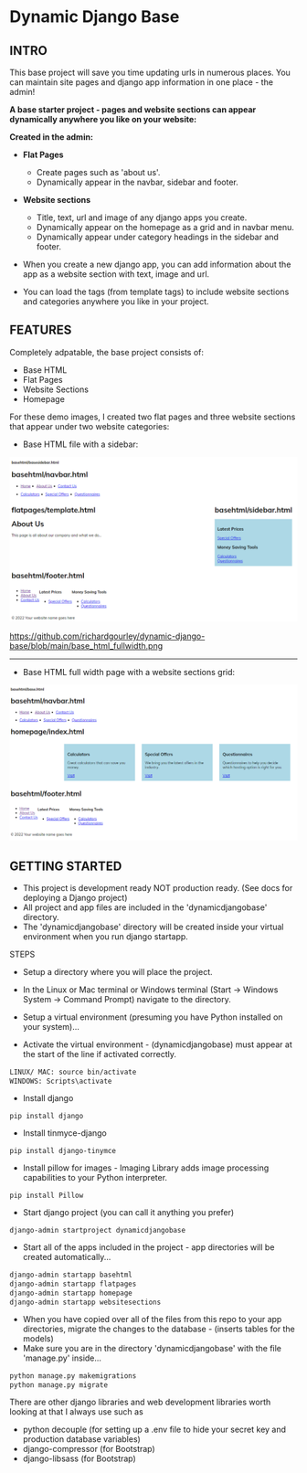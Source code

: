 # Dynamic Django Base

## INTRO
This base project will save you time updating urls in numerous places. You can maintain site pages and django app information in one place - the admin!

**A base starter project - pages and website sections can appear dynamically anywhere you like on your website:**

**Created in the admin:**
- **Flat Pages** 
  - Create pages such as 'about us'.
  - Dynamically appear in the navbar, sidebar and footer.
- **Website sections** 
  - Title, text, url and image of any django apps you create.
  - Dynamically appear on the homepage as a grid and in navbar menu.
  - Dynamically appear under category headings in the sidebar and footer.

- When you create a new django app, you can add information about the app as a website section with text, image and url.
- You can load the tags (from template tags) to include website sections and categories anywhere you like in your project.

## FEATURES

Completely adpatable, the base project consists of:

- Base HTML
- Flat Pages
- Website Sections
- Homepage

For these demo images, I created two flat pages and three website sections that appear under two website categories:

- Base HTML file with a sidebar:

![Base Sidebar](https://github.com/richardgourley/dynamic-django-base/blob/main/base_html_sidebar.png)

https://github.com/richardgourley/dynamic-django-base/blob/main/base_html_fullwidth.png

----

- Base HTML full width page with a website sections grid:

![Base Full width](https://github.com/richardgourley/dynamic-django-base/blob/main/base_html_fullwidth.png)

## GETTING STARTED

- This project is development ready NOT production ready. (See docs for deploying a Django project)
- All project and app files are included in the 'dynamicdjangobase' directory.
- The 'dynamicdjangobase' directory will be created inside your virtual environment when you run django startapp.

STEPS

- Setup a directory where you will place the project.
- In the Linux or Mac terminal or Windows terminal (Start -> Windows System -> Command Prompt) navigate to the directory.

- Setup a virtual environment (presuming you have Python installed on your system)...

- Activate the virtual environment - (dynamicdjangobase) must appear at the start of the line if activated correctly.

```
LINUX/ MAC: source bin/activate
WINDOWS: Scripts\activate
```

- Install django

```
pip install django
```

- Install tinmyce-django

```
pip install django-tinymce
```

- Install pillow for images - Imaging Library adds image processing capabilities to your Python interpreter.

```
pip install Pillow
```

- Start django project (you can call it anything you prefer)

```
django-admin startproject dynamicdjangobase
```
- Start all of the apps included in the project - app directories will be created automatically...

```
django-admin startapp basehtml
django-admin startapp flatpages
django-admin startapp homepage
django-admin startapp websitesections
```
- When you have copied over all of the files from this repo to your app directories, migrate the changes to the database - (inserts tables for the models)
- Make sure you are in the directory 'dynamicdjangobase' with the file 'manage.py' inside...

```
python manage.py makemigrations
python manage.py migrate
```

There are other django libraries and web development libraries worth looking at that I always use such as 
- python decouple (for setting up a .env file to hide your secret key and production database variables)
- django-compressor (for Bootstrap)
- django-libsass (for Bootstrap)



